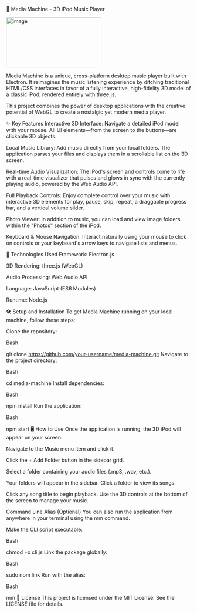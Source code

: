 🎵 Media Machine - 3D iPod Music Player

<img width="260" height="137" alt="image" src="https://github.com/user-attachments/assets/de466c4c-79f5-40ef-967f-57395f3654e7" />

Media Machine is a unique, cross-platform desktop music player built with Electron. It reimagines the music listening experience by ditching traditional HTML/CSS interfaces in favor of a fully interactive, high-fidelity 3D model of a classic iPod, rendered entirely with three.js.

This project combines the power of desktop applications with the creative potential of WebGL to create a nostalgic yet modern media player.

✨ Key Features
Interactive 3D Interface: Navigate a detailed iPod model with your mouse. All UI elements—from the screen to the buttons—are clickable 3D objects.

Local Music Library: Add music directly from your local folders. The application parses your files and displays them in a scrollable list on the 3D screen.

Real-time Audio Visualization: The iPod's screen and controls come to life with a real-time visualizer that pulses and glows in sync with the currently playing audio, powered by the Web Audio API.

Full Playback Controls: Enjoy complete control over your music with interactive 3D elements for play, pause, skip, repeat, a draggable progress bar, and a vertical volume slider.

Photo Viewer: In addition to music, you can load and view image folders within the "Photos" section of the iPod.

Keyboard & Mouse Navigation: Interact naturally using your mouse to click on controls or your keyboard's arrow keys to navigate lists and menus.

🚀 Technologies Used
Framework: Electron.js

3D Rendering: three.js (WebGL)

Audio Processing: Web Audio API

Language: JavaScript (ES6 Modules)

Runtime: Node.js

🛠️ Setup and Installation
To get Media Machine running on your local machine, follow these steps:

Clone the repository:

Bash

git clone https://github.com/your-username/media-machine.git
Navigate to the project directory:

Bash

cd media-machine
Install dependencies:

Bash

npm install
Run the application:

Bash

npm start
🖥️ How to Use
Once the application is running, the 3D iPod will appear on your screen.

Navigate to the Music menu item and click it.

Click the + Add Folder button in the sidebar grid.

Select a folder containing your audio files (.mp3, .wav, etc.).

Your folders will appear in the sidebar. Click a folder to view its songs.

Click any song title to begin playback. Use the 3D controls at the bottom of the screen to manage your music.

Command Line Alias (Optional)
You can also run the application from anywhere in your terminal using the mm command.

Make the CLI script executable:

Bash

chmod +x cli.js
Link the package globally:

Bash

sudo npm link
Run with the alias:

Bash

mm
📄 License
This project is licensed under the MIT License. See the LICENSE file for details.
